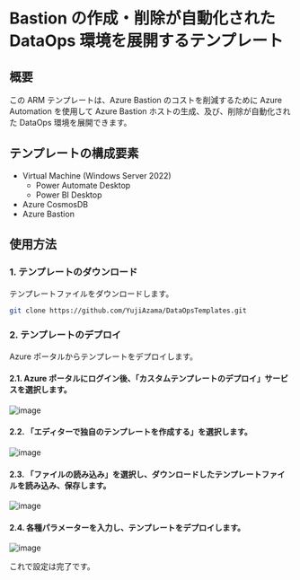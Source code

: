 # Bastion の作成・削除が自動化された DataOps 環境を展開するテンプレート

## 概要

この ARM テンプレートは、Azure Bastion のコストを削減するために Azure Automation を使用して Azure Bastion ホストの生成、及び、削除が自動化された DataOps 環境を展開できます。

## テンプレートの構成要素

- Virtual Machine (Windows Server 2022)
  - Power Automate Desktop
  - Power BI Desktop
- Azure CosmosDB
- Azure Bastion

## 使用方法

### 1. テンプレートのダウンロード

テンプレートファイルをダウンロードします。

```bash
git clone https://github.com/YujiAzama/DataOpsTemplates.git
```

### 2. テンプレートのデプロイ

Azure ポータルからテンプレートをデプロイします。

#### 2.1. Azure ポータルにログイン後、「カスタムテンプレートのデプロイ」サービスを選択します。

![image](https://user-images.githubusercontent.com/8349954/170040227-4a654d6a-dc4d-466f-8fc6-c22a043fab92.png)


#### 2.2. 「エディターで独自のテンプレートを作成する」を選択します。

![image](https://user-images.githubusercontent.com/8349954/170040347-9a288aaa-6f96-4ad4-8fae-fff40b58a9e7.png)

#### 2.3. 「ファイルの読み込み」を選択し、ダウンロードしたテンプレートファイルを読み込み、保存します。

![image](https://user-images.githubusercontent.com/8349954/170040690-67c4dd1f-ce27-42b2-a541-d2a8fee57ca5.png)

#### 2.4. 各種パラメーターを入力し、テンプレートをデプロイします。

![image](https://user-images.githubusercontent.com/8349954/170057354-9f1b383d-aaae-44a5-b333-a2e7b8de8476.png)

これで設定は完了です。

